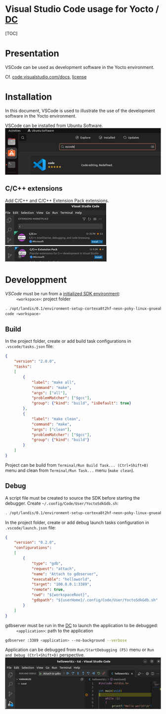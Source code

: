 # Visual Studio Code usage for Yocto / [DC]

[TOC]

# Presentation
VSCode can be used as development software in the Yocto environment.

Cf. [code.visualstudio.com/docs](https://code.visualstudio.com/docs), [license](https://code.visualstudio.com/license)

# Installation
In this document, VSCode is used to illustrate the use of the development software in the Yocto environment.

VSCode can be installed from Ubuntu Software.\
![](/images/VSCode_000.png)

## C/C++ extensions
Add C/C++ and C/C++ Extension Pack extensions.\
![](/images/VSCode_001.png)\
![](/images/VSCode_002.png)

# Developpment
*VSCode* must be run from a [initialized SDK environment](/startup.md/#initialize-sdk-environment):\
    `<workspace>`: project folder
```bash
. /opt/landis/0.1/environment-setup-cortexa8t2hf-neon-poky-linux-gnueabi
code <workspace>
```

## Build
In the project folder, create or add build task configurations in `.vscode/tasks.json` file:
```json
{
	"version": "2.0.0",
	"tasks":
	[
		{
			"label": "make all",
			"command": "make",
			"args": ["all"],
			"problemMatcher": ["$gcc"],
			"group": {"kind": "build", "isDefault": true}
		},
		{
			"label": "make clean",
			"command": "make",
			"args": ["clean"],
			"problemMatcher": ["$gcc"],
			"group": {"kind": "build"}
		}
	]
}
```
Project can be build from `Terminal/Run Build Task... (Ctrl+Shift+B)` menu
and clean from `Terminal/Run Task...` menu (`make clean`).

## Debug
A script file must be created to source the SDK before starting the debugger.
Create `~/.config/Code/User/YoctoSdkGdb.sh`:
```bash
. /opt/landis/0.1/environment-setup-cortexa8t2hf-neon-poky-linux-gnueabi && $GDB $@
```

In the project folder, create or add debug launch tasks configuration in `.vscode/launch.json` file:
```json
{
    "version": "0.2.0",
    "configurations":
    [     
        {
            "type": "gdb",
            "request": "attach",
            "name": "Attach to gdbserver",
            "executable": "helloworld",
            "target": "100.0.0.1:3389",
            "remote": true,
            "cwd": "${workspaceRoot}", 
            "gdbpath": "${userHome}/.config/Code/User/YoctoSdkGdb.sh"
        }
    ]
}
```

gdbserver must be run in the [DC] to launch the application to be debugged:\
    `<application>`: path to the application
```bash
gdbserver :3389 <application> --no-background --verbose
```

Application can be debugged from `Run/StartDebugging (F5)` menu
or `Run and Debug (Ctrl+Shift+D)` perspective.\
![](/images/VSCode_004.png)


[DC]: /glossary.md#dc